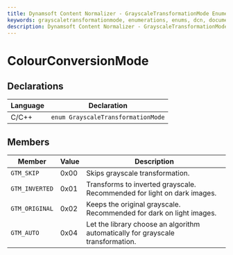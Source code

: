 ```yaml
---
title: Dynamsoft Content Normalizer - GrayscaleTransformationMode Enumeration
keywords: grayscaletransformationmode, enumerations, enums, dcn, documentation
description: Dynamsoft Content Normalizer - GrayscaleTransformationMode Enumeration
---
```


# ColourConversionMode

## Declarations

| Language | Declaration |
| -------- | ----------- |
| C/C++ | `enum GrayscaleTransformationMode` |

## Members

| Member | Value | Description | 
| ------ | ----- | ----------- |
| `GTM_SKIP` | 0x00 | Skips grayscale transformation. | 
| `GTM_INVERTED` | 0x01 | Transforms to inverted grayscale. Recommended for light on dark images. | 
| `GTM_ORIGINAL` | 0x02 | Keeps the original grayscale. Recommended for dark on light images. | 
| `GTM_AUTO` | 0x04 | Let the library choose an algorithm automatically for grayscale transformation. | 
